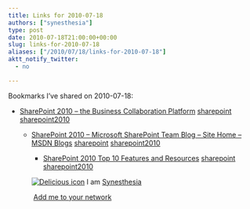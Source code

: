 ```yaml
---
title: Links for 2010-07-18
authors: ["synesthesia"]
type: post
date: 2010-07-18T21:00:00+00:00
slug: links-for-2010-07-18 
aliases: ["/2010/07/18/links-for-2010-07-18"]
aktt_notify_twitter:
  - no

---
```

Bookmarks I&#8217;ve shared on 2010-07-18:

  * [SharePoint 2010 &#8211; the Business Collaboration Platform][1] 
    [sharepoint][2] [sharepoint2010][3] </li> 
    
      * [SharePoint 2010 &#8211; Microsoft SharePoint Team Blog &#8211; Site Home &#8211; MSDN Blogs][4] 
        [sharepoint][2] [sharepoint2010][3] </li> 
        
          * [SharePoint 2010 Top 10 Features and Resources][5] 
            [sharepoint][2] [sharepoint2010][3] </li> </ul> 
            
            <p class="deliciouslink">
              <a href="https://del.icio.us/synesthesia" title="See all my bookmarks on del.icio.us"><img src="https://www.synesthesia.co.uk/images/deliciousicon.jpg" alt="Delicious icon" /></a>&nbsp;I am <a href="https://del.icio.us/synesthesia" title="See all my bookmarks on del.icio.us">Synesthesia</a>
            </p>
            
            <p class="deliciouslink">
              <a href="https://del.icio.us/network?add=synesthesia" title="Add me to your del.icio.us network"><img src="https://www.synesthesia.co.uk/images/add.gif" alt="" /></a>&nbsp;<a href="https://del.icio.us/network?add=synesthesia" title="Add me to your del.icio.us network">Add me to your network</a>
            </p>

 [1]: https://sharepoint.microsoft.com/en-us/pages/default.aspx
 [2]: https://delicious.com/synesthesia/sharepoint
 [3]: https://delicious.com/synesthesia/sharepoint2010
 [4]: https://blogs.msdn.com/b/sharepoint/archive/2009/10/19/sharepoint-2010.aspx
 [5]: https://www.sharepointjoel.com/Lists/Posts/Post.aspx?ID=267
